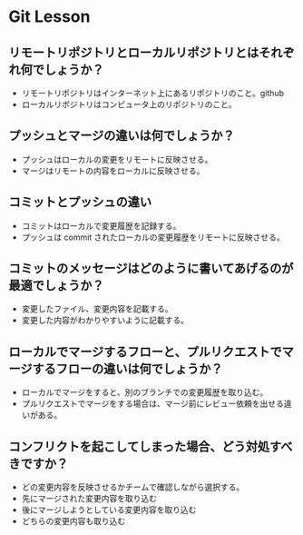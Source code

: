 # Git Lesson

## リモートリポジトリとローカルリポジトリとはそれぞれ何でしょうか？

- リモートリポジトリはインターネット上にあるリポジトリのこと。github
- ローカルリポジトリはコンピュータ上のリポジトリのこと。

## プッシュとマージの違いは何でしょうか？

- プッシュはローカルの変更をリモートに反映させる。
- マージはリモートの内容をローカルに反映させる。

## コミットとプッシュの違い

- コミットはローカルで変更履歴を記録する。
- プッシュは commit されたローカルの変更履歴をリモートに反映させる。

## コミットのメッセージはどのように書いてあげるのが最適でしょうか？

- 変更したファイル、変更内容を記載する。
- 変更した内容がわかりやすいように記載する。

## ローカルでマージするフローと、プルリクエストでマージするフローの違いは何でしょうか？

- ローカルでマージをすると、別のブランチでの変更履歴を取り込む。
- プルリクエストでマージをする場合は、マージ前にレビュー依頼を出せる違いがある。

## コンフリクトを起こしてしまった場合、どう対処すべきですか？

- どの変更内容を反映させるかチームで確認しながら選択する。
- 先にマージされた変更内容を取り込む
- 後にマージしようとしている変更内容を取り込む
- どちらの変更内容も取り込む
